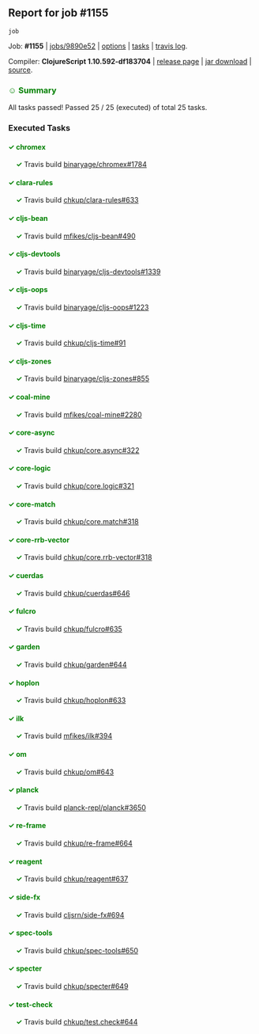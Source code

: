 ## Report for job #1155
```
job
```


Job: **#1155** | [jobs/9890e52](https://github.com/cljs-oss/canary/commit/9890e52c17104fa5d4488c67f16527c37c351994) | [options](options.edn) | [tasks](tasks.edn) | [travis log](https://travis-ci.org/cljs-oss/canary/builds/606999548).

Compiler: **ClojureScript 1.10.592-df183704** | [release page](https://github.com/cljs-oss/canary/releases/tag/r1.10.592-df183704) | [jar download](https://github.com/cljs-oss/canary/releases/download/r1.10.592-df183704/clojurescript-1.10.592-df183704.jar) | [source](https://github.com/clojure/clojurescript/commit/df1837048d01b157a04bb3dc7fedc58ee349a24a).

### <b style='color:green'>☺ Summary</b>

All tasks passed! Passed 25 / 25 (executed) of total 25 tasks.

### Executed Tasks

#### <b style='color:green'>&#x2713; chromex</b>
&nbsp;&nbsp;&nbsp;&nbsp;<b style='color:green'>&#x2713;</b> Travis build [binaryage/chromex#1784](https://travis-ci.org/binaryage/chromex/builds/607000753)<br>

#### <b style='color:green'>&#x2713; clara-rules</b>
&nbsp;&nbsp;&nbsp;&nbsp;<b style='color:green'>&#x2713;</b> Travis build [chkup/clara-rules#633](https://travis-ci.org/chkup/clara-rules/builds/607000757)<br>

#### <b style='color:green'>&#x2713; cljs-bean</b>
&nbsp;&nbsp;&nbsp;&nbsp;<b style='color:green'>&#x2713;</b> Travis build [mfikes/cljs-bean#490](https://travis-ci.org/mfikes/cljs-bean/builds/607000765)<br>

#### <b style='color:green'>&#x2713; cljs-devtools</b>
&nbsp;&nbsp;&nbsp;&nbsp;<b style='color:green'>&#x2713;</b> Travis build [binaryage/cljs-devtools#1339](https://travis-ci.org/binaryage/cljs-devtools/builds/607000769)<br>

#### <b style='color:green'>&#x2713; cljs-oops</b>
&nbsp;&nbsp;&nbsp;&nbsp;<b style='color:green'>&#x2713;</b> Travis build [binaryage/cljs-oops#1223](https://travis-ci.org/binaryage/cljs-oops/builds/607000773)<br>

#### <b style='color:green'>&#x2713; cljs-time</b>
&nbsp;&nbsp;&nbsp;&nbsp;<b style='color:green'>&#x2713;</b> Travis build [chkup/cljs-time#91](https://travis-ci.org/chkup/cljs-time/builds/607000779)<br>

#### <b style='color:green'>&#x2713; cljs-zones</b>
&nbsp;&nbsp;&nbsp;&nbsp;<b style='color:green'>&#x2713;</b> Travis build [binaryage/cljs-zones#855](https://travis-ci.org/binaryage/cljs-zones/builds/607000777)<br>

#### <b style='color:green'>&#x2713; coal-mine</b>
&nbsp;&nbsp;&nbsp;&nbsp;<b style='color:green'>&#x2713;</b> Travis build [mfikes/coal-mine#2280](https://travis-ci.org/mfikes/coal-mine/builds/607000786)<br>

#### <b style='color:green'>&#x2713; core-async</b>
&nbsp;&nbsp;&nbsp;&nbsp;<b style='color:green'>&#x2713;</b> Travis build [chkup/core.async#322](https://travis-ci.org/chkup/core.async/builds/607000792)<br>

#### <b style='color:green'>&#x2713; core-logic</b>
&nbsp;&nbsp;&nbsp;&nbsp;<b style='color:green'>&#x2713;</b> Travis build [chkup/core.logic#321](https://travis-ci.org/chkup/core.logic/builds/607000794)<br>

#### <b style='color:green'>&#x2713; core-match</b>
&nbsp;&nbsp;&nbsp;&nbsp;<b style='color:green'>&#x2713;</b> Travis build [chkup/core.match#318](https://travis-ci.org/chkup/core.match/builds/607000796)<br>

#### <b style='color:green'>&#x2713; core-rrb-vector</b>
&nbsp;&nbsp;&nbsp;&nbsp;<b style='color:green'>&#x2713;</b> Travis build [chkup/core.rrb-vector#318](https://travis-ci.org/chkup/core.rrb-vector/builds/607000800)<br>

#### <b style='color:green'>&#x2713; cuerdas</b>
&nbsp;&nbsp;&nbsp;&nbsp;<b style='color:green'>&#x2713;</b> Travis build [chkup/cuerdas#646](https://travis-ci.org/chkup/cuerdas/builds/607000963)<br>

#### <b style='color:green'>&#x2713; fulcro</b>
&nbsp;&nbsp;&nbsp;&nbsp;<b style='color:green'>&#x2713;</b> Travis build [chkup/fulcro#635](https://travis-ci.org/chkup/fulcro/builds/607000826)<br>

#### <b style='color:green'>&#x2713; garden</b>
&nbsp;&nbsp;&nbsp;&nbsp;<b style='color:green'>&#x2713;</b> Travis build [chkup/garden#644](https://travis-ci.org/chkup/garden/builds/607000861)<br>

#### <b style='color:green'>&#x2713; hoplon</b>
&nbsp;&nbsp;&nbsp;&nbsp;<b style='color:green'>&#x2713;</b> Travis build [chkup/hoplon#633](https://travis-ci.org/chkup/hoplon/builds/607000830)<br>

#### <b style='color:green'>&#x2713; ilk</b>
&nbsp;&nbsp;&nbsp;&nbsp;<b style='color:green'>&#x2713;</b> Travis build [mfikes/ilk#394](https://travis-ci.org/mfikes/ilk/builds/607000853)<br>

#### <b style='color:green'>&#x2713; om</b>
&nbsp;&nbsp;&nbsp;&nbsp;<b style='color:green'>&#x2713;</b> Travis build [chkup/om#643](https://travis-ci.org/chkup/om/builds/607000948)<br>

#### <b style='color:green'>&#x2713; planck</b>
&nbsp;&nbsp;&nbsp;&nbsp;<b style='color:green'>&#x2713;</b> Travis build [planck-repl/planck#3650](https://travis-ci.org/planck-repl/planck/builds/607000908)<br>

#### <b style='color:green'>&#x2713; re-frame</b>
&nbsp;&nbsp;&nbsp;&nbsp;<b style='color:green'>&#x2713;</b> Travis build [chkup/re-frame#664](https://travis-ci.org/chkup/re-frame/builds/607000855)<br>

#### <b style='color:green'>&#x2713; reagent</b>
&nbsp;&nbsp;&nbsp;&nbsp;<b style='color:green'>&#x2713;</b> Travis build [chkup/reagent#637](https://travis-ci.org/chkup/reagent/builds/607000920)<br>

#### <b style='color:green'>&#x2713; side-fx</b>
&nbsp;&nbsp;&nbsp;&nbsp;<b style='color:green'>&#x2713;</b> Travis build [cljsrn/side-fx#694](https://travis-ci.org/cljsrn/side-fx/builds/607000943)<br>

#### <b style='color:green'>&#x2713; spec-tools</b>
&nbsp;&nbsp;&nbsp;&nbsp;<b style='color:green'>&#x2713;</b> Travis build [chkup/spec-tools#650](https://travis-ci.org/chkup/spec-tools/builds/607000930)<br>

#### <b style='color:green'>&#x2713; specter</b>
&nbsp;&nbsp;&nbsp;&nbsp;<b style='color:green'>&#x2713;</b> Travis build [chkup/specter#649](https://travis-ci.org/chkup/specter/builds/607000926)<br>

#### <b style='color:green'>&#x2713; test-check</b>
&nbsp;&nbsp;&nbsp;&nbsp;<b style='color:green'>&#x2713;</b> Travis build [chkup/test.check#644](https://travis-ci.org/chkup/test.check/builds/607000997)<br>